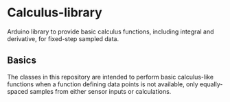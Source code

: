 # Calculus-library
Arduino library to provide basic calculus functions, including integral and derivative, for fixed-step sampled data.

## Basics
The classes in this repository are intended to perform basic calculus-like functions when a function defining data points is not available, only equally-spaced samples from either sensor inputs or calculations.  
